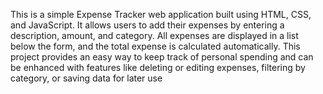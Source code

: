 This is a simple Expense Tracker web application built using HTML, CSS, and JavaScript. It allows users to add their expenses by entering a description, amount, and category. All expenses are displayed in a list below the form, and the total expense is calculated automatically. This project provides an easy way to keep track of personal spending and can be enhanced with features like deleting or editing expenses, filtering by category, or saving data for later use
